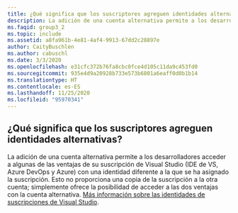 ```yaml
---
title: ¿Qué significa que los suscriptores agreguen identidades alternativas?
description: La adición de una cuenta alternativa permite a los desarrolladores acceder a algunas de las ventajas de su suscripción de Visual Studio (IDE de VS, Azure DevOps...
ms.faqid: group3_2
ms.topic: include
ms.assetid: a8fa961b-4e81-4af4-9913-67dd2c28897e
author: CaityBuschlen
ms.author: cabuschl
ms.date: 3/3/2020
ms.openlocfilehash: e31cfc372b76fa8cbc0fce4d105c11da9c453fd0
ms.sourcegitcommit: 935e4d9a20928b733e573b6801a6eaff0d0b1b14
ms.translationtype: HT
ms.contentlocale: es-ES
ms.lasthandoff: 11/25/2020
ms.locfileid: "95970341"
---
```

## <a name="what-does-it-mean-when-my-subscribers-add-alternate-identities"></a>¿Qué significa que los suscriptores agreguen identidades alternativas?

La adición de una cuenta alternativa permite a los desarrolladores acceder a algunas de las ventajas de su suscripción de Visual Studio (IDE de VS, Azure DevOps y Azure) con una identidad diferente a la que se ha asignado la suscripción. Esto no proporciona una copia de la suscripción a la otra cuenta; simplemente ofrece la posibilidad de acceder a las dos ventajas con la cuenta alternativa. [Más información sobre las identidades de suscripciones de Visual Studio](https://docs.microsoft.com/visualstudio/subscriptions/vs-alternate-identity).
